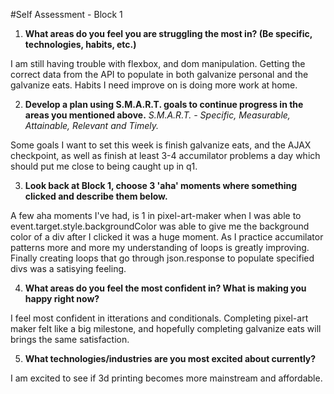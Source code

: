 #Self Assessment - Block 1

1. **What areas do you feel you are struggling the most in? (Be specific, technologies, habits, etc.)**

I am still having trouble with flexbox, and dom manipulation. Getting the correct data from the API to populate in both galvanize personal and the galvanize eats. Habits I need improve on is doing more work at home. 


2. **Develop a plan using S.M.A.R.T. goals to continue progress in the areas you mentioned above.** *S.M.A.R.T. - Specific, Measurable, Attainable, Relevant and Timely.*

Some goals I want to set this week is finish galvanize eats, and the AJAX checkpoint, as well as finish at least 3-4 accumilator problems a day which should put me close to being caught up in q1. 


3. **Look back at Block 1, choose 3 'aha' moments where something clicked and describe them below.**

A few aha moments I've had, is 1 in pixel-art-maker when I was able to event.target.style.backgroundColor was able to give me the background color of a div after I clicked it was a huge moment. As I practice accumilator patterns more and more my understanding of loops is greatly improving. Finally creating loops that go through json.response to populate specified divs was a satisying feeling. 





4. **What areas do you feel the most confident in? What is making you happy right now?**

I feel most confident in itterations and conditionals.
Completing pixel-art maker felt like a big milestone, and hopefully completing galvanize eats will brings the same satisfaction. 



5. **What technologies/industries are you most excited about currently?**

I am excited to see if 3d printing becomes more mainstream and affordable. 

